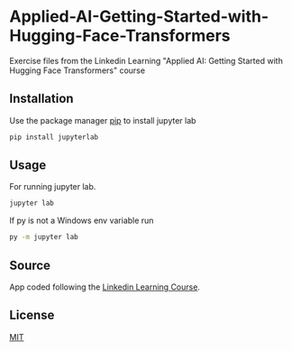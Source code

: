 # Applied-AI-Getting-Started-with-Hugging-Face-Transformers
Exercise files from the Linkedin Learning "Applied AI: Getting Started with Hugging Face Transformers" course

## Installation

Use the package manager [pip](https://pypi.org/project/pip/) to install jupyter lab

```bash
pip install jupyterlab
```


## Usage

For running jupyter lab.

```bash
jupyter lab
```
If py is not a Windows env variable run

```bash
py -m jupyter lab
```

## Source

App coded following the [Linkedin Learning Course](https://www.linkedin.com/learning/applied-ai-getting-started-with-hugging-face-transformers/getting-started-with-transformers?u=89145882).

## License

[MIT](https://choosealicense.com/licenses/mit/)

